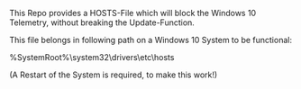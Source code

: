 This Repo provides a HOSTS-File which will block the Windows 10 Telemetry, without breaking the Update-Function.

This file belongs in following path on a Windows 10 System to be functional: 

  %SystemRoot%\system32\drivers\etc\hosts

(A Restart of the System is required, to make this work!)
